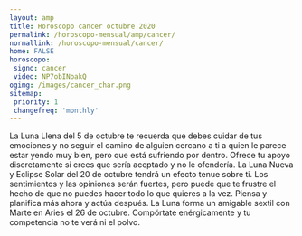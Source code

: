 ```yaml
---
layout: amp
title: Horoscopo cancer octubre 2020 
permalink: /horoscopo-mensual/amp/cancer/
normallink: /horoscopo-mensual/cancer/
home: FALSE
horoscopo:
 signo: cancer
 video: NP7obINoakQ
ogimg: /images/cancer_char.png
sitemap:
 priority: 1
 changefreq: 'monthly'
---
```



La Luna Llena del 5 de octubre te recuerda que debes cuidar de tus emociones y no seguir el camino de alguien cercano a ti a quien le parece estar yendo muy bien, pero que está sufriendo por dentro. Ofrece tu apoyo discretamente si crees que sería aceptado y no le ofendería. La Luna Nueva y Eclipse Solar del 20 de octubre tendrá un efecto tenue sobre ti. Los sentimientos y las opiniones serán fuertes, pero puede que te frustre el hecho de que no puedes hacer todo lo que quieres a la vez. Piensa y planifica más ahora y actúa después. La Luna forma un amigable sextil con Marte en Aries el 26 de octubre. Compórtate enérgicamente y tu competencia no te verá ni el polvo.